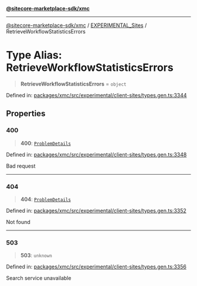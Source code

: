 [**@sitecore-marketplace-sdk/xmc**](../../../../README.md)

***

[@sitecore-marketplace-sdk/xmc](../../../../README.md) / [EXPERIMENTAL\_Sites](../README.md) / RetrieveWorkflowStatisticsErrors

# Type Alias: RetrieveWorkflowStatisticsErrors

> **RetrieveWorkflowStatisticsErrors** = `object`

Defined in: [packages/xmc/src/experimental/client-sites/types.gen.ts:3344](https://github.com/Sitecore/marketplace-sdk/blob/main/packages/xmc/src/experimental/client-sites/types.gen.ts#L3344)

## Properties

### 400

> **400**: [`ProblemDetails`](ProblemDetails.md)

Defined in: [packages/xmc/src/experimental/client-sites/types.gen.ts:3348](https://github.com/Sitecore/marketplace-sdk/blob/main/packages/xmc/src/experimental/client-sites/types.gen.ts#L3348)

Bad request

***

### 404

> **404**: [`ProblemDetails`](ProblemDetails.md)

Defined in: [packages/xmc/src/experimental/client-sites/types.gen.ts:3352](https://github.com/Sitecore/marketplace-sdk/blob/main/packages/xmc/src/experimental/client-sites/types.gen.ts#L3352)

Not found

***

### 503

> **503**: `unknown`

Defined in: [packages/xmc/src/experimental/client-sites/types.gen.ts:3356](https://github.com/Sitecore/marketplace-sdk/blob/main/packages/xmc/src/experimental/client-sites/types.gen.ts#L3356)

Search service unavailable
